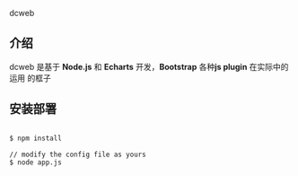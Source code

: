 
dcweb

## 介绍

dcweb 是基于 **Node.js** 和 **Echarts** 开发，**Bootstrap** 各种**js plugin** 在实际中的运用 的框子

## 安装部署

```bash

$ npm install

// modify the config file as yours
$ node app.js
